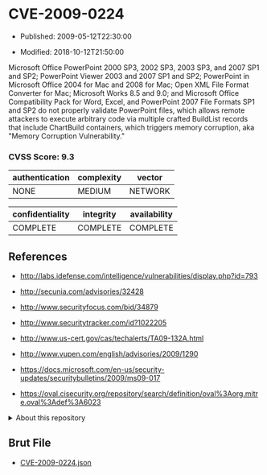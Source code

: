 # CVE-2009-0224

- Published: 2009-05-12T22:30:00

- Modified: 2018-10-12T21:50:00

Microsoft Office PowerPoint 2000 SP3, 2002 SP3, 2003 SP3, and 2007 SP1 and SP2; PowerPoint Viewer 2003 and 2007 SP1 and SP2; PowerPoint in Microsoft Office 2004 for Mac and 2008 for Mac; Open XML File Format Converter for Mac; Microsoft Works 8.5 and 9.0; and Microsoft Office Compatibility Pack for Word, Excel, and PowerPoint 2007 File Formats SP1 and SP2 do not properly validate PowerPoint files, which allows remote attackers to execute arbitrary code via multiple crafted BuildList records that include ChartBuild containers, which triggers memory corruption, aka "Memory Corruption Vulnerability."

### CVSS Score: **9.3**

| authentication | complexity | vector |
| --- | --- | --- |
| NONE | MEDIUM | NETWORK |

| confidentiality | integrity | availability |
| --- | --- | --- |
| COMPLETE | COMPLETE | COMPLETE |

## References

* http://labs.idefense.com/intelligence/vulnerabilities/display.php?id=793

* http://secunia.com/advisories/32428

* http://www.securityfocus.com/bid/34879

* http://www.securitytracker.com/id?1022205

* http://www.us-cert.gov/cas/techalerts/TA09-132A.html

* http://www.vupen.com/english/advisories/2009/1290

* https://docs.microsoft.com/en-us/security-updates/securitybulletins/2009/ms09-017

* https://oval.cisecurity.org/repository/search/definition/oval%3Aorg.mitre.oval%3Adef%3A6023

<details>
<summary>About this repository</summary> 

  This repository is part of the project [Live Hack CVE](https://github.com/Live-Hack-CVE). Main website can be found [www.live-hack.org](https://www.live-hack.org) 
  
  Made by [Sn0wAlice](https://github.com/Sn0wAlice) for the people that care about security and need to have a feed of the latest CVEs. Hope you enjoy it, don't forget to star the repo and follow me on [Twitter](https://twitter.com/Sn0wAlice) and [Github](https://github.com/Sn0wAlice). And that is my [personnal website](https://www.alice-snow.me/)

  - [Home Page](https://github.com/Live-Hack-CVE)
  - [Framework](https://github.com/Live-Hack-CVE/cve-framework)
  - [CVE database](https://github.com/Live-Hack-CVE/full_database)
  - [Changelog](https://github.com/Live-Hack-CVE/Changelog)
</details>

## Brut File

* [CVE-2009-0224.json](https://raw.githubusercontent.com/Live-Hack-CVE/full_database/main/cves/2009/CVE-2009-0224.json)


